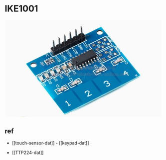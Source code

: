 
# IKE1001



![](2024-10-13-20-13-33.png)




## ref 


- [[touch-sensor-dat]] - [[keypad-dat]]

- [[TTP224-dat]]